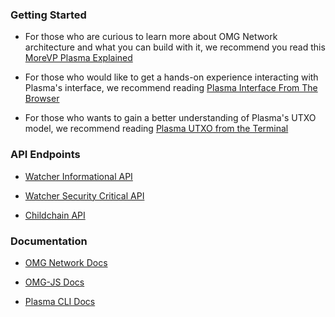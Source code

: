 ### Getting Started

- For those who are curious to learn more about OMG Network architecture and what you can build with it, we recommend you read this [MoreVP Plasma Explained](https://github.com/omisego/dev-portal/blob/master/Guides/Get_started.md)

- For those who would like to get a hands-on experience interacting with Plasma's interface, we recommend reading [Plasma Interface From The Browser](https://github.com/omisego/dev-portal/blob/master/Guides/Plasma_interface_from_browser.md)

- For those who wants to gain a better understanding of Plasma's UTXO model, we recommend reading [Plasma UTXO from the Terminal](https://github.com/omisego/dev-portal/blob/master/Guides/Plasma_UTXO_from_terminal.md)

### API Endpoints

- [Watcher Informational API](https://omisego.github.io/elixir-omg/docs-ui/?url=informational_api_swagger.json)

- [Watcher Security Critical API](https://omisego.github.io/elixir-omg/docs-ui/?url=watcher_api_swagger.json)

- [Childchain API](https://omisego.github.io/elixir-omg/docs-ui/?url=operator_api_swagger.json)

### Documentation

- [OMG Network Docs](https://github.com/omisego/elixir-omg/)

- [OMG-JS Docs](https://github.com/omisego/omg-js)

- [Plasma CLI Docs](https://github.com/omisego/plasma-cli)